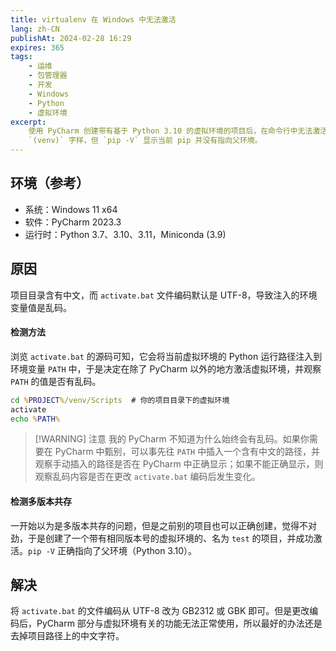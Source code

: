 ```yaml
---
title: virtualenv 在 Windows 中无法激活
lang: zh-CN
publishAt: 2024-02-28 16:29
expires: 365
tags:
    - 运维
    - 包管理器
    - 开发
    - Windows
    - Python
    - 虚拟环境
excerpt:
    使用 PyCharm 创建带有基于 Python 3.10 的虚拟环境的项目后，在命令行中无法激活虚拟环境，虽然前缀
    `(venv)` 字样，但 `pip -V` 显示当前 pip 并没有指向父环境。
---
```


<style scoped>
.VPDoc p:not(.custom-block-title) {
    text-indent: 2em;
}
</style>

## 环境（参考）

- 系统：Windows 11 x64
- 软件：PyCharm 2023.3
- 运行时：Python 3.7、3.10、3.11，Miniconda (3.9)

## 原因

项目目录含有中文，而 `activate.bat` 文件编码默认是 UTF-8，导致注入的环境变量值是乱码。

#### 检测方法

浏览 `activate.bat` 的源码可知，它会将当前虚拟环境的 Python 运行路径注入到环境变量 `PATH` 中，于是决定在除了 PyCharm 以外的地方激活虚拟环境，并观察 `PATH` 的值是否有乱码。

```bat
cd %PROJECT%/venv/Scripts  # 你的项目目录下的虚拟环境
activate
echo %PATH%
```

> [!WARNING] 注意
> 我的 PyCharm 不知道为什么始终会有乱码。如果你需要在 PyCharm 中甄别，可以事先往 `PATH` 中插入一个含有中文的路径，并观察手动插入的路径是否在 PyCharm 中正确显示；如果不能正确显示，则观察乱码内容是否在更改 `activate.bat` 编码后发生变化。

#### 检测多版本共存

一开始以为是多版本共存的问题，但是之前别的项目也可以正确创建，觉得不对劲，于是创建了一个带有相同版本号的虚拟环境的、名为 `test` 的项目，并成功激活。`pip -V` 正确指向了父环境（Python 3.10）。

## 解决

将 `activate.bat` 的文件编码从 UTF-8 改为 GB2312 或 GBK 即可。但是更改编码后，PyCharm 部分与虚拟环境有关的功能无法正常使用，所以最好的办法还是去掉项目路径上的中文字符。
